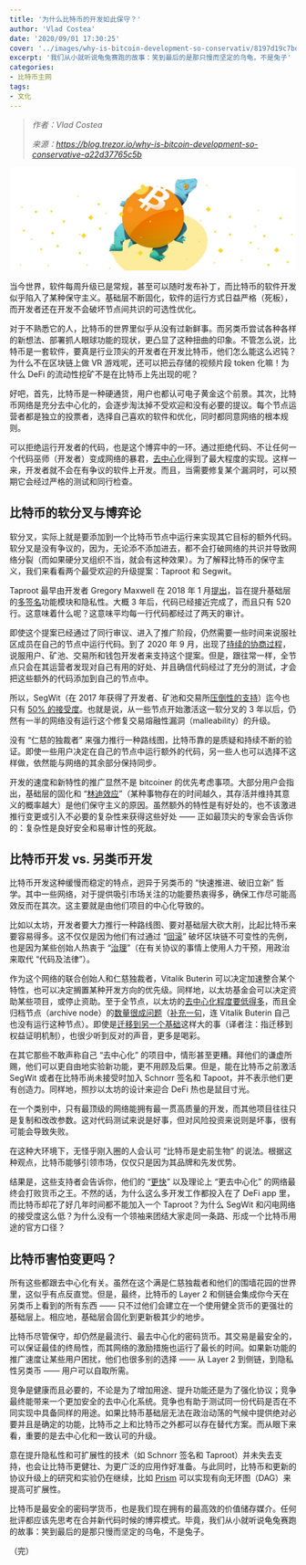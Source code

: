 ```yaml
---
title: '为什么比特币的开发如此保守？'
author: 'Vlad Costea'
date: '2020/09/01 17:30:25'
cover: '../images/why-is-bitcoin-development-so-conservativ/8197d19c7bd24c74a3bd8c748d17f10f.jpg'
excerpt: '我们从小就听说龟兔赛跑的故事：笑到最后的是那只慢而坚定的乌龟，不是兔子'
categories:
- 比特币主网
tags:
- 文化
---
```


> *作者：Vlad Costea*
> 
> *来源：<https://blog.trezor.io/why-is-bitcoin-development-so-conservative-a22d37765c5b>*


![1](../images/why-is-bitcoin-development-so-conservativ/8197d19c7bd24c74a3bd8c748d17f10f.jpg)

当今世界，软件每周升级已是常规，甚至可以随时发布补丁，而比特币的软件开发似乎陷入了某种保守主义。基础层不断固化，软件的运行方式日益严格（死板），而开发者还在开发不会破坏节点间共识的可选性优化。

对于不熟悉它的人，比特币的世界里似乎从没有过新鲜事。而另类币尝试各种各样的新想法、部署抓人眼球功能的现状，更凸显了这种扭曲的印象。不管怎么说，比特币是一套软件，要真是行业顶尖的开发者在开发比特币，他们怎么能这么迟钝？为什么不在区块链上做 VR 游戏呢，还可以把云存储的视频片段 token 化嘛！为什么 DeFi 的流动性挖矿不是在比特币上先出现的呢？

好吧，首先，比特币是一种硬通货，用户也都认可电子黄金这个前景。其次，比特币网络是充分去中心化的，会逐步淘汰掉不受欢迎和没有必要的提议。每个节点运营者都是独立的投票者，选择自己喜欢的软件和优化，同时都同意网络的根本规则。

可以拒绝运行开发者的代码，也是这个博弈中的一环。通过拒绝代码、不让任何一个代码巫师（开发者）变成网络的暴君，[去中心化](https://blog.trezor.io/centralized-vs-decentralized-networks-87b2c0d03548)得到了最大程度的实现。这样一来，开发者就不会在有争议的软件上开发。而且，当需要修复某个漏洞时，可以预期它会经过严格的测试和同行检查。

## 比特币的软分叉与博弈论

软分叉，实际上就是要添加到一个比特币节点中运行来实现其它目标的额外代码。软分叉是没有争议的，因为，无论添不添加进去，都不会打破网络的共识并导致网络分裂（而如果硬分叉组织不当，就会有这种效果）。为了解释比特币的保守主义，我们来看看两个最受欢迎的升级提案：Taproot 和 Segwit。

Taproot 最早由开发者 Gregory Maxwell 在 2018 年 1 月[提出](https://lists.linuxfoundation.org/pipermail/bitcoin-dev/2018-January/015614.html)，旨在提升基础层的[多签名](https://wiki.trezor.io/MultiSig)功能模块和隐私性。大概 3 年后，代码已经接近完成了，而且只有 520 行。这意味着什么呢？这意味平均每一行代码都经过了两天的审计。

即使这个提案已经通过了同行审议、进入了推广阶段，仍然需要一些时间来说服社区成员在自己的节点中运行代码。到了 2020 年 9 月，出现了[持续的协商过程](https://www.reddit.com/r/Bitcoin/comments/hrlpnc/technical_taproot_why_activate/fyqbn8s/?utm_source=share&utm_medium=web2x&context=3)，说服用户、矿池、交易所和钱包开发者来支持这个提案。但是，跟往常一样，全节点只会在其运营者发现对自己有用的好处、并且确信代码经过了充分的测试，才会把这些额外的代码添加到自己的节点中。

所以，SegWit（在 2017 年获得了开发者、矿池和交易所[压倒性的支持](https://en.bitcoin.it/wiki/Segwit_support)）迄今也只有 [50% 的接受度](https://charts.woobull.com/bitcoin-segwit-adoption/)。也就是说，从一些节点开始激活这一软分叉的 3 年以后，仍然有一半的网络没有运行这个修复交易熔融性漏洞（malleability）的升级。

没有 “仁慈的独裁者” 来强力推行一种路线图，比特币靠的是质疑和持续不断的验证。即使一些用户决定在自己的节点中运行额外的代码，另一些人也可以选择不这样做，依然能与网络的其余部分保持同步。

开发的速度和新特性的推广显然不是 bitcoiner 的优先考虑事项。大部分用户会指出，基础层的固化和 “[林迪效应](https://en.wikipedia.org/wiki/Lindy_effect)”（某种事物存在的时间越久，其存活并维持其意义的概率越大）是他们保守主义的原因。虽然额外的特性是有好处的，也不该激进推行变更或引入不必要的复杂性来获得这些好处 —— 正如最顶尖的专家会告诉你的：复杂性是良好安全和易审计性的死敌。

## 比特币开发 vs. 另类币开发

比特币开发这种缓慢而稳定的特点，迥异于另类币的 “快速推进、破旧立新” 哲学。其中一些网络，对于提供吸引市场关注的功能要热衷得多，确保工作尽可能高效反而在其次。这主要就是由他们项目的中心化导致的。

比如以太坊，开发者要大力推行一种路线图、要对基础层大砍大削，比起比特币来要容易得多。这不仅仅是因为他们有过通过 “[回滚](https://bitcoinmagazine.com/articles/ethereum-s-dao-forking-crisis-the-bitcoin-perspective-1467404395)” 破坏区块链不可变性的先例，也是因为某些创始人热衷于 “[治理](https://blog.goodaudience.com/blockchain-governance-101-eea5201d7992)”（在有关协议的事情上使用人力干预，用政治来取代 “代码及法律”）。

作为这个网络的联合创始人和仁慈独裁者，Vitalik Buterin 可以决定加速整合某个特性，也可以决定搁置某种开发方向的优先级。同样地，以太坊基金会可以决定资助某些项目，或停止资助。至于全节点，以太坊的[去中心化程度要低得多](https://www.ethernodes.org/)，而且全归档节点（archive node）的[数量很成问题](https://decrypt.co/24779/ethereum-archive-nodes-now-take-up-4-terabytes-of-space)（[补充一句](https://www.whatbitcoindid.com/podcast/bitcoin-vs-ethereum-with-samson-mow-vitalik-buterin)，连 Vitalik Buterin 自己也没有运行这种节点）。即使是[迁移到另一个基础](https://ethresear.ch/t/alternative-proposal-for-early-eth1-eth2-merge/6666)这样大的事（译者注：指迁移到权益证明机制），也很少听到反对的声音，更多是喝彩。

在其它那些不敢声称自己 “去中心化” 的项目中，情形甚至更糟。拜他们的谦虚所赐，他们可以更自由地实验新功能，更不用顾及后果。但是，能在比特币之前激活 SegWit 或者在比特币尚未接受时加入 Schnorr 签名和 Tapoot，并不表示他们更有创造力。同样地，照抄以太坊的设计来迎合 DeFi 热也是鼠目寸光。

在一个类别中，只有最顶级的网络能拥有最一贯高质量的开发，而其他项目往往只是复制和改改参数。这对代码测试来说是好事，但对风险投资来说则是坏事，很有可能会导致失败。

在这种大环境下，无怪乎刚入圈的人会认可 “比特币是史前生物” 的说法。根据这种观点，比特币能够引领市场，仅仅只是因为其品牌和先发优势。

结果是，这些支持者会告诉你，他们的 “[更快](https://bitcoin-takeover.com/bitcoin-is-not-slow-its-highly-secure/)” 以及理论上 “更去中心化” 的网络最终会打败货币之王。不然的话，为什么这么多开发工作都投入在了 DeFi app 里， 而比特币却花了好几年时间都不能加入一个 Taproot？为什么 SegWit 和闪电网络的接受度这么低？为什么没有一个领袖来团结大家走同一条路、形成一个比特币用途的官方口径？

## 比特币害怕变更吗？

所有这些都跟去中心化有关。虽然在这个满是仁慈独裁者和他们的围墙花园的世界里，这似乎有点反直觉。但是，最终，比特币的 Layer 2 和侧链会集成你今天在另类币上看到的所有东西 —— 只不过他们会建立在一个使用健全货币的更强壮的基础层上。相应地，基础层会固化到更新极其少的地步。

比特币尽管保守，却仍然是最流行、最去中心化的密码货币。其交易是最安全的，可以保证最佳的终局性，而其网络的激励措施也运行了最长的时间。如果新功能的推广速度让某些用户困扰，他们也很多别的选择 —— 从 Layer 2 到侧链，到隐私性另类币 —— 用户可以自取所需。

竞争是健康而且必要的，不论是为了增加用途、提升功能还是为了强化协议；竞争最终能带来一个更加安全的去中心化系统。竞争也有助于测试同一份代码是否在不同实现中具备同样的用途。如果比特币基础层无法在政治动荡的气候中提供绝对必要并且是确定的功能，比特币之上和比特币之外都可以存在替代方案。而从眼下来看，重要的是去中心化和一致认可的升级。

意在提升隐私性和可扩展性的技术（如 Schnorr 签名和 Taproot）并未失去支持，也会让比特币更健壮、为更广泛的应用作好准备。与此同时，比特币和更新的协议升级上的研究和实验仍在继续，比如 [Prism](https://arxiv.org/pdf/1909.11261.pdf) 可以实现有向无环图（DAG）来提高可扩展性。

比特币是最安全的密码学货币，也是我们现在拥有的最高效的价值储存媒介。任何批评都应该先思考在合并新代码时候的博弈模式。毕竟，我们从小就听说龟兔赛跑的故事：笑到最后的是那只慢而坚定的乌龟，不是兔子。

（完）

